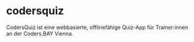 # codersquiz
CodersQuiz ist eine webbasierte, offlinefähige Quiz-App für Trainer:innen an der Coders.BAY Vienna. 
